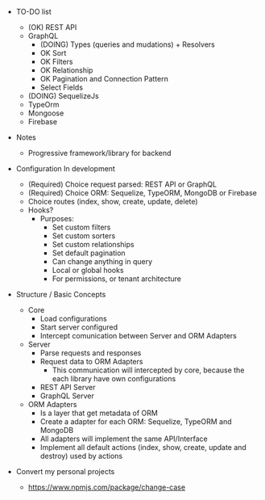 - TO-DO list

  - (OK) REST API
  - GraphQL
    - (DOING) Types (queries and mudations) + Resolvers
    - OK Sort
    - OK Filters
    - OK Relationship
    - OK Pagination and Connection Pattern
    - Select Fields
  - (DOING) SequelizeJs
  - TypeOrm
  - Mongoose
  - Firebase

- Notes

  - Progressive framework/library for backend

- Configuration In development

  - (Required) Choice request parsed: REST API or GraphQL
  - (Required) Choice ORM: Sequelize, TypeORM, MongoDB or Firebase
  - Choice routes (index, show, create, update, delete)
  - Hooks?
    - Purposes:
      - Set custom filters
      - Set custom sorters
      - Set custom relationships
      - Set default pagination
      - Can change anything in query
      - Local or global hooks
      - For permissions, or tenant architecture

- Structure / Basic Concepts

  - Core
    - Load configurations
    - Start server configured
    - Intercept comunication between Server and ORM Adapters
  - Server
    - Parse requests and responses
    - Request data to ORM Adapters
      - This communication will intercepted by core, because the each library have own configurations
    - REST API Server
    - GraphQL Server
  - ORM Adapters
    - Is a layer that get metadata of ORM
    - Create a adapter for each ORM: Sequelize, TypeORM and MongoDB
    - All adapters will implement the same API/Interface
    - Implement all default actions (index, show, create, update and destroy) used by actions

- Convert my personal projects
  - https://www.npmjs.com/package/change-case
